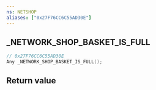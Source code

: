 ```yaml
---
ns: NETSHOP
aliases: ["0x27F76CC6C55AD30E"]
---
```

## _NETWORK_SHOP_BASKET_IS_FULL

```c
// 0x27F76CC6C55AD30E
Any _NETWORK_SHOP_BASKET_IS_FULL();
```


## Return value
